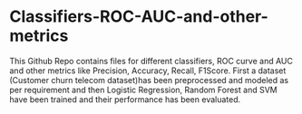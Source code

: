 # Classifiers-ROC-AUC-and-other-metrics
This Github Repo contains files for different classifiers, ROC curve and AUC and other metrics like Precision, Accuracy, Recall, F1Score. First a dataset (Customer churn telecom dataset)has been preprocessed and modeled as per requirement and then Logistic Regression, Random Forest and SVM have been trained and their performance has been evaluated.
